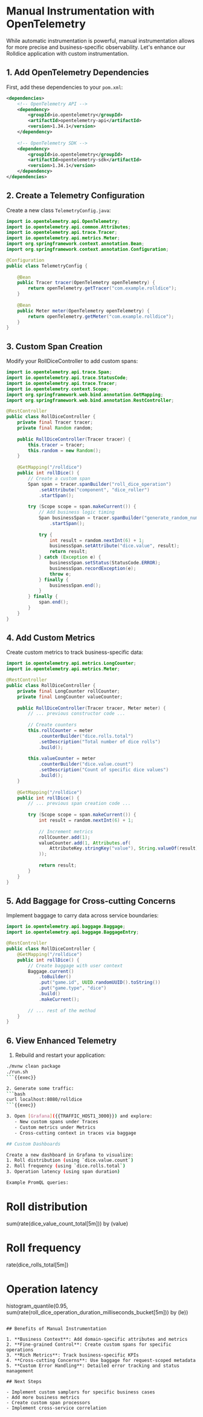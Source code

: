 # Manual Instrumentation with OpenTelemetry

While automatic instrumentation is powerful, manual instrumentation allows for more precise and business-specific observability. Let's enhance our Rolldice application with custom instrumentation.

## 1. Add OpenTelemetry Dependencies

First, add these dependencies to your `pom.xml`:

```xml
<dependencies>
    <!-- OpenTelemetry API -->
    <dependency>
        <groupId>io.opentelemetry</groupId>
        <artifactId>opentelemetry-api</artifactId>
        <version>1.34.1</version>
    </dependency>
    
    <!-- OpenTelemetry SDK -->
    <dependency>
        <groupId>io.opentelemetry</groupId>
        <artifactId>opentelemetry-sdk</artifactId>
        <version>1.34.1</version>
    </dependency>
</dependencies>
```

## 2. Create a Telemetry Configuration

Create a new class `TelemetryConfig.java`:

```java
import io.opentelemetry.api.OpenTelemetry;
import io.opentelemetry.api.common.Attributes;
import io.opentelemetry.api.trace.Tracer;
import io.opentelemetry.api.metrics.Meter;
import org.springframework.context.annotation.Bean;
import org.springframework.context.annotation.Configuration;

@Configuration
public class TelemetryConfig {
    
    @Bean
    public Tracer tracer(OpenTelemetry openTelemetry) {
        return openTelemetry.getTracer("com.example.rolldice");
    }
    
    @Bean
    public Meter meter(OpenTelemetry openTelemetry) {
        return openTelemetry.getMeter("com.example.rolldice");
    }
}
```

## 3. Custom Span Creation

Modify your RollDiceController to add custom spans:

```java
import io.opentelemetry.api.trace.Span;
import io.opentelemetry.api.trace.StatusCode;
import io.opentelemetry.api.trace.Tracer;
import io.opentelemetry.context.Scope;
import org.springframework.web.bind.annotation.GetMapping;
import org.springframework.web.bind.annotation.RestController;

@RestController
public class RollDiceController {
    private final Tracer tracer;
    private final Random random;
    
    public RollDiceController(Tracer tracer) {
        this.tracer = tracer;
        this.random = new Random();
    }
    
    @GetMapping("/rolldice")
    public int rollDice() {
        // Create a custom span
        Span span = tracer.spanBuilder("roll_dice_operation")
            .setAttribute("component", "dice_roller")
            .startSpan();
            
        try (Scope scope = span.makeCurrent()) {
            // Add business logic timing
            Span businessSpan = tracer.spanBuilder("generate_random_number")
                .startSpan();
            
            try {
                int result = random.nextInt(6) + 1;
                businessSpan.setAttribute("dice.value", result);
                return result;
            } catch (Exception e) {
                businessSpan.setStatus(StatusCode.ERROR);
                businessSpan.recordException(e);
                throw e;
            } finally {
                businessSpan.end();
            }
        } finally {
            span.end();
        }
    }
}
```

## 4. Add Custom Metrics

Create custom metrics to track business-specific data:

```java
import io.opentelemetry.api.metrics.LongCounter;
import io.opentelemetry.api.metrics.Meter;

@RestController
public class RollDiceController {
    private final LongCounter rollCounter;
    private final LongCounter valueCounter;
    
    public RollDiceController(Tracer tracer, Meter meter) {
        // ... previous constructor code ...
        
        // Create counters
        this.rollCounter = meter
            .counterBuilder("dice.rolls.total")
            .setDescription("Total number of dice rolls")
            .build();
            
        this.valueCounter = meter
            .counterBuilder("dice.value.count")
            .setDescription("Count of specific dice values")
            .build();
    }
    
    @GetMapping("/rolldice")
    public int rollDice() {
        // ... previous span creation code ...
        
        try (Scope scope = span.makeCurrent()) {
            int result = random.nextInt(6) + 1;
            
            // Increment metrics
            rollCounter.add(1);
            valueCounter.add(1, Attributes.of(
                AttributeKey.stringKey("value"), String.valueOf(result)
            ));
            
            return result;
        }
    }
}
```

## 5. Add Baggage for Cross-cutting Concerns

Implement baggage to carry data across service boundaries:

```java
import io.opentelemetry.api.baggage.Baggage;
import io.opentelemetry.api.baggage.BaggageEntry;

@RestController
public class RollDiceController {
    @GetMapping("/rolldice")
    public int rollDice() {
        // Create baggage with user context
        Baggage.current()
            .toBuilder()
            .put("game.id", UUID.randomUUID().toString())
            .put("game.type", "dice")
            .build()
            .makeCurrent();
            
        // ... rest of the method
    }
}
```

## 6. View Enhanced Telemetry

1. Rebuild and restart your application:
```bash
./mvnw clean package
./run.sh
```{{exec}}

2. Generate some traffic:
```bash
curl localhost:8080/rolldice
```{{exec}}

3. Open [Grafana]({{TRAFFIC_HOST1_3000}}) and explore:
   - New custom spans under Traces
   - Custom metrics under Metrics
   - Cross-cutting context in traces via baggage

## Custom Dashboards

Create a new dashboard in Grafana to visualize:
1. Roll distribution (using `dice.value.count`)
2. Roll frequency (using `dice.rolls.total`)
3. Operation latency (using span duration)

Example PromQL queries:
```
# Roll distribution
sum(rate(dice_value_count_total[5m])) by (value)

# Roll frequency
rate(dice_rolls_total[5m])

# Operation latency
histogram_quantile(0.95, sum(rate(roll_dice_operation_duration_milliseconds_bucket[5m])) by (le))
```

## Benefits of Manual Instrumentation

1. **Business Context**: Add domain-specific attributes and metrics
2. **Fine-grained Control**: Create custom spans for specific operations
3. **Rich Metrics**: Track business-specific KPIs
4. **Cross-cutting Concerns**: Use baggage for request-scoped metadata
5. **Custom Error Handling**: Detailed error tracking and status management

## Next Steps

- Implement custom samplers for specific business cases
- Add more business metrics
- Create custom span processors
- Implement cross-service correlation
